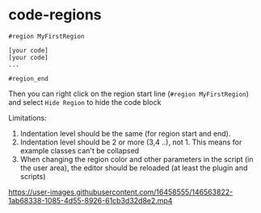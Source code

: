 # code-regions

```gdscript
#region MyFirstRegion

[your code]
[your code]
...

#region_end
```

Then you can right click on the region start line (`#region MyFirstRegion`) and select `Hide Region` to hide the code block

Limitations:
1. Indentation level should be the same (for region start and end).
2. Indentation level should be 2 or more (3,4 ..), not 1. This means for example classes can't be collapsed
3. When changing the region color and other parameters in the script (in the user area), the editor should be reloaded (at least the plugin and scripts)

https://user-images.githubusercontent.com/16458555/146563822-1ab68338-1085-4d55-8926-61cb3d32d8e2.mp4

